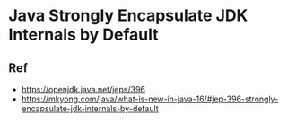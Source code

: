 # Java Strongly Encapsulate JDK Internals by Default


## Ref
* https://openjdk.java.net/jeps/396
* https://mkyong.com/java/what-is-new-in-java-16/#jep-396-strongly-encapsulate-jdk-internals-by-default
